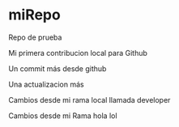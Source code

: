 # miRepo
Repo de prueba

Mi primera contribucion local para Github


Un commit más desde github


Una actualizacion más


Cambios desde mi rama local llamada developer



Cambios desde mi Rama hola lol